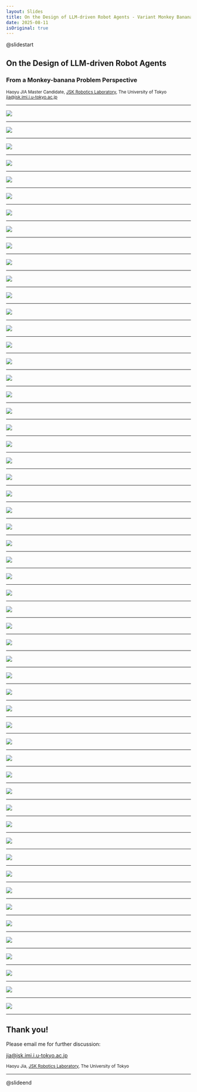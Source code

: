 ```yaml
---
layout: Slides
title: On the Design of LLM-driven Robot Agents - Variant Monkey Banana Problems
date: 2025-08-11
isOriginal: true
---
```


@slidestart

## On the Design of LLM-driven Robot Agents

### From a Monkey-banana Problem Perspective

<small>
Haoyu JIA
Master Candidate, <a href="http://www.jsk.t.u-tokyo.ac.jp/" target="_blank">JSK Robotics Laboratory</a>, The University of Tokyo <br/>
<a href="mailto://jia@jsk.imi.i.u-tokyo.ac.jp">jia@jsk.imi.i.u-tokyo.ac.jp</a>
</small>

---

<img style="max-width: 100%; max-height: 100%;" src="https://oldvincent.github.io/assets/images/slides/variant-monkey-banana-problems/Slide_2.PNG" >

---

<img style="max-width: 100%; max-height: 100%;" src="https://oldvincent.github.io/assets/images/slides/variant-monkey-banana-problems/Slide_3.PNG" >

---

<img style="max-width: 100%; max-height: 100%;" src="https://oldvincent.github.io/assets/images/slides/variant-monkey-banana-problems/Slide_4.PNG" >

---

<img style="max-width: 100%; max-height: 100%;" src="https://oldvincent.github.io/assets/images/slides/variant-monkey-banana-problems/Slide_5.PNG" >

---

<img style="max-width: 100%; max-height: 100%;" src="https://oldvincent.github.io/assets/images/slides/variant-monkey-banana-problems/Slide_6.PNG" >

---

<img style="max-width: 100%; max-height: 100%;" src="https://oldvincent.github.io/assets/images/slides/variant-monkey-banana-problems/Slide_7.PNG" >

---

<img style="max-width: 100%; max-height: 100%;" src="https://oldvincent.github.io/assets/images/slides/variant-monkey-banana-problems/Slide_8.PNG" >

---

<img style="max-width: 100%; max-height: 100%;" src="https://oldvincent.github.io/assets/images/slides/variant-monkey-banana-problems/Slide_9.PNG" >

---

<img style="max-width: 100%; max-height: 100%;" src="https://oldvincent.github.io/assets/images/slides/variant-monkey-banana-problems/Slide_10.PNG" >

---

<img style="max-width: 100%; max-height: 100%;" src="https://oldvincent.github.io/assets/images/slides/variant-monkey-banana-problems/Slide_11.PNG" >

---

<img style="max-width: 100%; max-height: 100%;" src="https://oldvincent.github.io/assets/images/slides/variant-monkey-banana-problems/Slide_12.PNG" >

---

<img style="max-width: 100%; max-height: 100%;" src="https://oldvincent.github.io/assets/images/slides/variant-monkey-banana-problems/Slide_13.PNG" >

---

<img style="max-width: 100%; max-height: 100%;" src="https://oldvincent.github.io/assets/images/slides/variant-monkey-banana-problems/Slide_14.PNG" >

---

<img style="max-width: 100%; max-height: 100%;" src="https://oldvincent.github.io/assets/images/slides/variant-monkey-banana-problems/Slide_15.PNG" >

---

<img style="max-width: 100%; max-height: 100%;" src="https://oldvincent.github.io/assets/images/slides/variant-monkey-banana-problems/Slide_16.PNG" >

---

<img style="max-width: 100%; max-height: 100%;" src="https://oldvincent.github.io/assets/images/slides/variant-monkey-banana-problems/Slide_17.PNG" >

---

<img style="max-width: 100%; max-height: 100%;" src="https://oldvincent.github.io/assets/images/slides/variant-monkey-banana-problems/Slide_18.PNG" >

---

<img style="max-width: 100%; max-height: 100%;" src="https://oldvincent.github.io/assets/images/slides/variant-monkey-banana-problems/Slide_19.PNG" >

---

<img style="max-width: 100%; max-height: 100%;" src="https://oldvincent.github.io/assets/images/slides/variant-monkey-banana-problems/Slide_20.PNG" >

---

<img style="max-width: 100%; max-height: 100%;" src="https://oldvincent.github.io/assets/images/slides/variant-monkey-banana-problems/Slide_21.PNG" >

---

<img style="max-width: 100%; max-height: 100%;" src="https://oldvincent.github.io/assets/images/slides/variant-monkey-banana-problems/Slide_22.PNG" >

---

<img style="max-width: 100%; max-height: 100%;" src="https://oldvincent.github.io/assets/images/slides/variant-monkey-banana-problems/Slide_23.PNG" >

---

<img style="max-width: 100%; max-height: 100%;" src="https://oldvincent.github.io/assets/images/slides/variant-monkey-banana-problems/Slide_24.PNG" >

---

<img style="max-width: 100%; max-height: 100%;" src="https://oldvincent.github.io/assets/images/slides/variant-monkey-banana-problems/Slide_25.PNG" >

---

<img style="max-width: 100%; max-height: 100%;" src="https://oldvincent.github.io/assets/images/slides/variant-monkey-banana-problems/Slide_26.PNG" >

---

<img style="max-width: 100%; max-height: 100%;" src="https://oldvincent.github.io/assets/images/slides/variant-monkey-banana-problems/Slide_27.PNG" >

---

<img style="max-width: 100%; max-height: 100%;" src="https://oldvincent.github.io/assets/images/slides/variant-monkey-banana-problems/Slide_28.PNG" >

---

<img style="max-width: 100%; max-height: 100%;" src="https://oldvincent.github.io/assets/images/slides/variant-monkey-banana-problems/Slide_29.PNG" >

---

<img style="max-width: 100%; max-height: 100%;" src="https://oldvincent.github.io/assets/images/slides/variant-monkey-banana-problems/Slide_30.PNG" >

---

<img style="max-width: 100%; max-height: 100%;" src="https://oldvincent.github.io/assets/images/slides/variant-monkey-banana-problems/Slide_31.PNG" >

---

<img style="max-width: 100%; max-height: 100%;" src="https://oldvincent.github.io/assets/images/slides/variant-monkey-banana-problems/Slide_32.PNG" >

---

<img style="max-width: 100%; max-height: 100%;" src="https://oldvincent.github.io/assets/images/slides/variant-monkey-banana-problems/Slide_33.PNG" >

---

<img style="max-width: 100%; max-height: 100%;" src="https://oldvincent.github.io/assets/images/slides/variant-monkey-banana-problems/Slide_34.PNG" >

---

<img style="max-width: 100%; max-height: 100%;" src="https://oldvincent.github.io/assets/images/slides/variant-monkey-banana-problems/Slide_35.PNG" >

---

<img style="max-width: 100%; max-height: 100%;" src="https://oldvincent.github.io/assets/images/slides/variant-monkey-banana-problems/Slide_36.PNG" >

---

<img style="max-width: 100%; max-height: 100%;" src="https://oldvincent.github.io/assets/images/slides/variant-monkey-banana-problems/Slide_37.PNG" >

---

<img style="max-width: 100%; max-height: 100%;" src="https://oldvincent.github.io/assets/images/slides/variant-monkey-banana-problems/Slide_38.PNG" >

---

<img style="max-width: 100%; max-height: 100%;" src="https://oldvincent.github.io/assets/images/slides/variant-monkey-banana-problems/Slide_39.PNG" >

---

<img style="max-width: 100%; max-height: 100%;" src="https://oldvincent.github.io/assets/images/slides/variant-monkey-banana-problems/Slide_40.PNG" >

---

<img style="max-width: 100%; max-height: 100%;" src="https://oldvincent.github.io/assets/images/slides/variant-monkey-banana-problems/Slide_41.PNG" >

---

<img style="max-width: 100%; max-height: 100%;" src="https://oldvincent.github.io/assets/images/slides/variant-monkey-banana-problems/Slide_42.PNG" >

---

<img style="max-width: 100%; max-height: 100%;" src="https://oldvincent.github.io/assets/images/slides/variant-monkey-banana-problems/Slide_43.PNG" >

---

<img style="max-width: 100%; max-height: 100%;" src="https://oldvincent.github.io/assets/images/slides/variant-monkey-banana-problems/Slide_44.PNG" >

---

<img style="max-width: 100%; max-height: 100%;" src="https://oldvincent.github.io/assets/images/slides/variant-monkey-banana-problems/Slide_45.PNG" >

---

<img style="max-width: 100%; max-height: 100%;" src="https://oldvincent.github.io/assets/images/slides/variant-monkey-banana-problems/Slide_46.PNG" >

---

<img style="max-width: 100%; max-height: 100%;" src="https://oldvincent.github.io/assets/images/slides/variant-monkey-banana-problems/Slide_47.PNG" >

---

<img style="max-width: 100%; max-height: 100%;" src="https://oldvincent.github.io/assets/images/slides/variant-monkey-banana-problems/Slide_48.PNG" >

---

<img style="max-width: 100%; max-height: 100%;" src="https://oldvincent.github.io/assets/images/slides/variant-monkey-banana-problems/Slide_49.PNG" >

---

<img style="max-width: 100%; max-height: 100%;" src="https://oldvincent.github.io/assets/images/slides/variant-monkey-banana-problems/Slide_50.PNG" >

---

<img style="max-width: 100%; max-height: 100%;" src="https://oldvincent.github.io/assets/images/slides/variant-monkey-banana-problems/Slide_51.PNG" >

---

<img style="max-width: 100%; max-height: 100%;" src="https://oldvincent.github.io/assets/images/slides/variant-monkey-banana-problems/Slide_52.PNG" >

---

<img style="max-width: 100%; max-height: 100%;" src="https://oldvincent.github.io/assets/images/slides/variant-monkey-banana-problems/Slide_53.PNG" >

---

<img style="max-width: 100%; max-height: 100%;" src="https://oldvincent.github.io/assets/images/slides/variant-monkey-banana-problems/Slide_54.PNG" >

---

<img style="max-width: 100%; max-height: 100%;" src="https://oldvincent.github.io/assets/images/slides/variant-monkey-banana-problems/Slide_55.PNG" >

---

<img style="max-width: 100%; max-height: 100%;" src="https://oldvincent.github.io/assets/images/slides/variant-monkey-banana-problems/Slide_56.PNG" >

---

## Thank you!

Please email me for further discussion:

<a href="mailto://jia@jsk.imi.i.u-tokyo.ac.jp">jia@jsk.imi.i.u-tokyo.ac.jp</a>

<small>
Haoyu Jia, <a href="http://www.jsk.t.u-tokyo.ac.jp/" target="_blank">JSK Robotics Laboratory</a>, The University of Tokyo
</small>

---

@slideend
